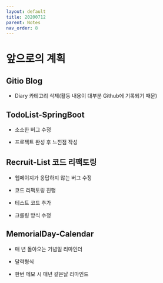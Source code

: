 ```yaml
---
layout: default
title: 20200712
parent: Notes
nav_order: 8
---
```


# 앞으로의 계획

## Gitio Blog

* Diary 카테고리 삭제(활동 내용이 대부분 Github에 기록되기 때문)

## TodoList-SpringBoot

* 소소한 버그 수정

* 프로젝트 완성 후 느낀점 작성

## Recruit-List 코드 리팩토링

* 웹페이지가 응답하지 않는 버그 수정

* 코드 리팩토링 진행

* 테스트 코드 추가

* 크롤링 방식 수정

## MemorialDay-Calendar

* 매 년 돌아오는 기념일 리마인더

* 달력형식

* 한번 메모 시 매년 같은날 리마인드